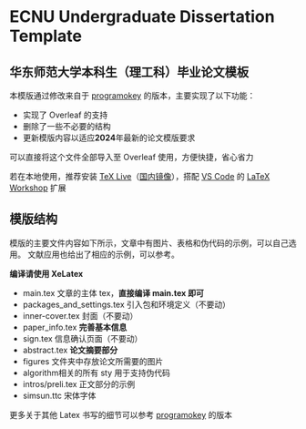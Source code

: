 # ECNU Undergraduate Dissertation Template

## 华东师范大学本科生（理工科）毕业论文模板

本模版通过修改来自于 [programokey](https://github.com/programokey/ECNUUndergraduateDissertationTemplate) 的版本，主要实现了以下功能：

* 实现了 Overleaf 的支持
* 删除了一些不必要的结构
* 更新模版内容以适应**2024**年最新的论文模版要求

可以直接将这个文件全部导入至 Overleaf 使用，方便快捷，省心省力

若在本地使用，推荐安装 [TeX Live](https://www.tug.org/texlive/)（[国内镜像](https://mirrors.tuna.tsinghua.edu.cn/help/CTAN/)），搭配 [VS Code](https://code.visualstudio.com/) 的 [LaTeX Workshop](https://marketplace.visualstudio.com/items?itemName=James-Yu.latex-workshop) 扩展

## 模版结构

模版的主要文件内容如下所示，文章中有图片、表格和伪代码的示例，可以自己选用。
文献应用也给出了相应的示例，可以参考。

**编译请使用 XeLatex**

* main.tex 文章的主体 tex，**直接编译 main.tex 即可**
* packages_and_settings.tex 引入包和环境定义（不要动）
* inner-cover.tex 封面（不要动）
* paper_info.tex **完善基本信息**
* sign.tex 信息确认页面（不要动）
* abstract.tex **论文摘要部分**
* figures 文件夹中存放论文所需要的图片
* algorithm相关的所有 sty 用于支持伪代码
* intros/preli.tex 正文部分的示例
* simsun.ttc 宋体字体

更多关于其他 Latex 书写的细节可以参考 [programokey](https://github.com/programokey/ECNUUndergraduateDissertationTemplate) 的版本
